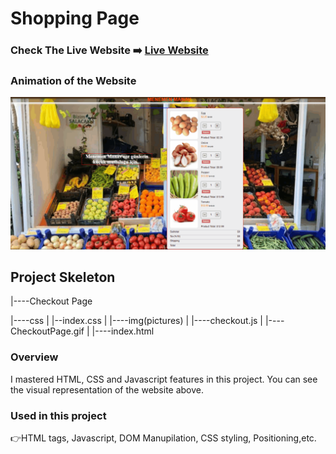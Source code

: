 # Shopping Page


### Check The Live Website ➡️ [Live Website](https://skycooper.github.io/shoppingPage/)

### Animation of the Website
![image](./CheckoutPage.gif)


## Project Skeleton 

|----Checkout Page

|----css
|     |--index.css
|
|----img(pictures)
|
|----checkout.js
|
|----CheckoutPage.gif
|
|----index.html

### Overview
I mastered HTML, CSS and Javascript features in this project. You can see the visual representation of the website above.

### Used in this project
👉HTML tags, Javascript, DOM Manupilation, CSS styling, Positioning,etc.
